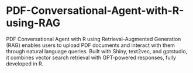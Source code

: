 # PDF-Conversational-Agent-with-R-using-RAG
PDF Conversational Agent with R using Retrieval-Augmented Generation (RAG) enables users to upload PDF documents and interact with them through natural language queries. Built with Shiny, text2vec, and gptstudio, it combines vector search retrieval with GPT-powered responses, fully developed in R.
